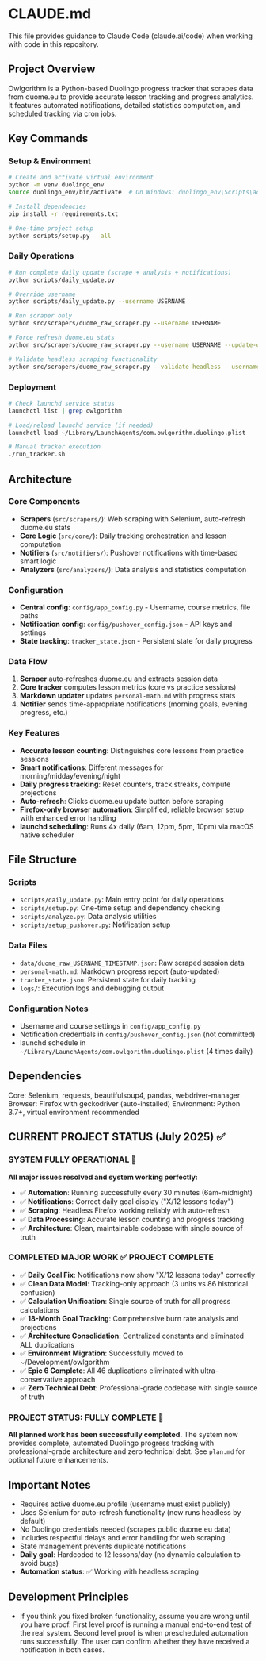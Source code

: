# CLAUDE.md

This file provides guidance to Claude Code (claude.ai/code) when working with code in this repository.

## Project Overview

Owlgorithm is a Python-based Duolingo progress tracker that scrapes data from duome.eu to provide accurate lesson tracking and progress analytics. It features automated notifications, detailed statistics computation, and scheduled tracking via cron jobs.

## Key Commands

### Setup & Environment
```bash
# Create and activate virtual environment
python -m venv duolingo_env
source duolingo_env/bin/activate  # On Windows: duolingo_env\Scripts\activate

# Install dependencies
pip install -r requirements.txt

# One-time project setup
python scripts/setup.py --all
```

### Daily Operations
```bash
# Run complete daily update (scrape + analysis + notifications)
python scripts/daily_update.py

# Override username
python scripts/daily_update.py --username USERNAME

# Run scraper only
python src/scrapers/duome_raw_scraper.py --username USERNAME

# Force refresh duome.eu stats  
python src/scrapers/duome_raw_scraper.py --username USERNAME --update-only

# Validate headless scraping functionality
python src/scrapers/duome_raw_scraper.py --validate-headless --username USERNAME
```

### Deployment
```bash
# Check launchd service status
launchctl list | grep owlgorithm

# Load/reload launchd service (if needed)
launchctl load ~/Library/LaunchAgents/com.owlgorithm.duolingo.plist

# Manual tracker execution
./run_tracker.sh
```

## Architecture

### Core Components
- **Scrapers** (`src/scrapers/`): Web scraping with Selenium, auto-refresh duome.eu stats
- **Core Logic** (`src/core/`): Daily tracking orchestration and lesson computation
- **Notifiers** (`src/notifiers/`): Pushover notifications with time-based smart logic
- **Analyzers** (`src/analyzers/`): Data analysis and statistics computation

### Configuration
- **Central config**: `config/app_config.py` - Username, course metrics, file paths
- **Notification config**: `config/pushover_config.json` - API keys and settings
- **State tracking**: `tracker_state.json` - Persistent state for daily progress

### Data Flow
1. **Scraper** auto-refreshes duome.eu and extracts session data
2. **Core tracker** computes lesson metrics (core vs practice sessions)
3. **Markdown updater** updates `personal-math.md` with progress stats
4. **Notifier** sends time-appropriate notifications (morning goals, evening progress, etc.)

### Key Features
- **Accurate lesson counting**: Distinguishes core lessons from practice sessions
- **Smart notifications**: Different messages for morning/midday/evening/night
- **Daily progress tracking**: Reset counters, track streaks, compute projections
- **Auto-refresh**: Clicks duome.eu update button before scraping
- **Firefox-only browser automation**: Simplified, reliable browser setup with enhanced error handling
- **launchd scheduling**: Runs 4x daily (6am, 12pm, 5pm, 10pm) via macOS native scheduler

## File Structure

### Scripts
- `scripts/daily_update.py`: Main entry point for daily operations
- `scripts/setup.py`: One-time setup and dependency checking
- `scripts/analyze.py`: Data analysis utilities
- `scripts/setup_pushover.py`: Notification setup

### Data Files
- `data/duome_raw_USERNAME_TIMESTAMP.json`: Raw scraped session data
- `personal-math.md`: Markdown progress report (auto-updated)
- `tracker_state.json`: Persistent state for daily tracking
- `logs/`: Execution logs and debugging output

### Configuration Notes
- Username and course settings in `config/app_config.py`
- Notification credentials in `config/pushover_config.json` (not committed)
- launchd schedule in `~/Library/LaunchAgents/com.owlgorithm.duolingo.plist` (4 times daily)

## Dependencies

Core: Selenium, requests, beautifulsoup4, pandas, webdriver-manager
Browser: Firefox with geckodriver (auto-installed)
Environment: Python 3.7+, virtual environment recommended

## CURRENT PROJECT STATUS (July 2025) ✅

### SYSTEM FULLY OPERATIONAL 🎉
**All major issues resolved and system working perfectly:**
- ✅ **Automation**: Running successfully every 30 minutes (6am-midnight)
- ✅ **Notifications**: Correct daily goal display ("X/12 lessons today")
- ✅ **Scraping**: Headless Firefox working reliably with auto-refresh
- ✅ **Data Processing**: Accurate lesson counting and progress tracking
- ✅ **Architecture**: Clean, maintainable codebase with single source of truth

### COMPLETED MAJOR WORK ✅ **PROJECT COMPLETE**
- ✅ **Daily Goal Fix**: Notifications now show "X/12 lessons today" correctly
- ✅ **Clean Data Model**: Tracking-only approach (3 units vs 86 historical confusion)
- ✅ **Calculation Unification**: Single source of truth for all progress calculations
- ✅ **18-Month Goal Tracking**: Comprehensive burn rate analysis and projections
- ✅ **Architecture Consolidation**: Centralized constants and eliminated ALL duplications
- ✅ **Environment Migration**: Successfully moved to ~/Development/owlgorithm
- ✅ **Epic 6 Complete**: All 46 duplications eliminated with ultra-conservative approach
- ✅ **Zero Technical Debt**: Professional-grade codebase with single source of truth

### PROJECT STATUS: FULLY COMPLETE 🎉
**All planned work has been successfully completed.** The system now provides complete, automated Duolingo progress tracking with professional-grade architecture and zero technical debt. See `plan.md` for optional future enhancements.

## Important Notes

- Requires active duome.eu profile (username must exist publicly)
- Uses Selenium for auto-refresh functionality (now runs headless by default)
- No Duolingo credentials needed (scrapes public duome.eu data)
- Includes respectful delays and error handling for web scraping
- State management prevents duplicate notifications
- **Daily goal**: Hardcoded to 12 lessons/day (no dynamic calculation to avoid bugs)
- **Automation status**: ✅ Working with headless scraping

## Development Principles

- If you think you fixed broken functionality, assume you are wrong until you have proof. First level proof is running a manual end-to-end test of the real system. Second level proof is when prescheduled automation runs successfully. The user can confirm whether they have received a notification in both cases.